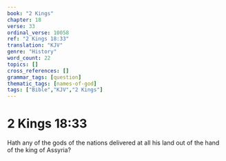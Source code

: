 ```yaml
---
book: "2 Kings"
chapter: 18
verse: 33
ordinal_verse: 10058
ref: "2 Kings 18:33"
translation: "KJV"
genre: "History"
word_count: 22
topics: []
cross_references: []
grammar_tags: [question]
thematic_tags: [names-of-god]
tags: ["Bible","KJV","2 Kings"]
---
```


# 2 Kings 18:33

Hath any of the gods of the nations delivered at all his land out of the hand of the king of Assyria?
